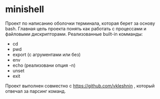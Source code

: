# minishell
Проект по написанию оболочки терминала, которая берет за основу bash.
Главная цель проекта понять как работать с процессами и файловыми дискрипторами.
Реализованные built-in комманды:
- cd
- pwd
- export (с агрументами или без)
- env
- echo (реализовани опция -n)
- unset
- exit

Проект выполнен совместно с https://github.com/vkleshnin , который отвечал за парсинг команд.
